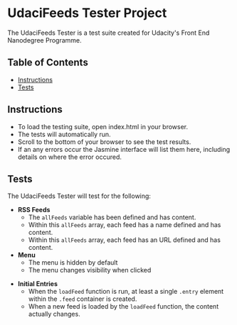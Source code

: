 # UdaciFeeds Tester Project

The UdaciFeeds Tester is a test suite created for Udacity's Front End Nanodegree Programme.

## Table of Contents

* [Instructions](#instructions)
* [Tests](#tests)

## Instructions

- To load the testing suite, open index.html in your browser.
- The tests will automatically run.
- Scroll to the bottom of your browser to see the test results.
- If an any errors occur the Jasmine interface will list them here, including details on where the error occured.

## Tests

The UdaciFeeds Tester will test for the following:

* **RSS Feeds**
  - The `allFeeds` variable has been defined and has content.
  - Within this `allFeeds` array, each feed has a name defined and has content.
  - Within this `allFeeds` array, each feed has an URL defined and has content.
* **Menu**
  - The menu is hidden by default
  - The menu changes visibility when clicked
- **Initial Entries**
  - When the `loadFeed` function is run, at least a single `.entry` element within the `.feed` container is created.
  - When a new feed is loaded by the `loadFeed` function, the content actually changes.
